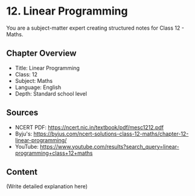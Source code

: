 # 12. Linear Programming

You are a subject-matter expert creating structured notes for Class 12 - Maths.

## Chapter Overview
- Title: Linear Programming
- Class: 12
- Subject: Maths
- Language: English
- Depth: Standard school level

## Sources
- NCERT PDF: https://ncert.nic.in/textbook/pdf/mesc1212.pdf
- Byju's: https://byjus.com/ncert-solutions-class-12-maths/chapter-12-linear-programming/
- YouTube: https://www.youtube.com/results?search_query=linear-programming+class+12+maths

## Content
(Write detailed explanation here)
